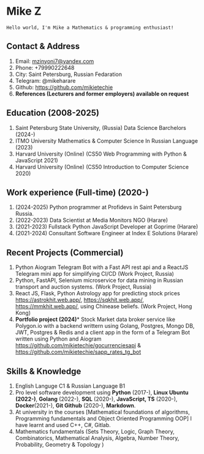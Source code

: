 # Mike Z

`Hello world, I'm Mike a Mathematics & programming enthusiast!`

## Contact & Address

1. Email: <mzinyoni7@yandex.com>
2. Phone: +79990222648
3. City: Saint Petersburg, Russian Fedaration
4. Telegram: @mikeharare
5. Github: <https://github.com/mikietechie>
6. **References (Lecturers and former employers) available on request**

## Education (2008-2025)

1. Saint Petersburg State University, (Russia) Data Science Barchelors (2024-)
2. ITMO University Mathematics & Computer Science In Russian Language (2023)
3. Harvard University (Online) (CS50 Web Programming with Python & JavaScript 2021)
4. Harvard University (Online) (CS50 Introduction to Computer Science 2020)

## Work experience (Full-time) (2020-)

1. (2024-2025) Python programmer at Profidevs in Saint Petersburg Russia.
2. (2022-2023) Data Scientist at Media Monitors NGO (Harare)
3. (2021-2023) Fullstack Python JavaScript Developer at Goprime (Harare)
4. (2021-2024) Consultant Software Engineer at Index E Solutions (Harare)

## Recent Projects (Commercial)

1. Python Aiogram Telegram Bot with a Fast API rest api and a ReactJS Telegram mini app for simplifying CI/CD (Work Project, Russia)
2. Python, FastAPI, Selenium microservice for data mining in Russian transport and auction systems. (Work Project, Russia)
3. React JS, Flask, Python Astrology app for predicting stock prices <https://astrokhit.web.app/>, <https://sqkhit.web.app/>, <https://mmkhit.web.app/>, using Chinease beliefs. (Work Project, Hong Kong)
4. **Portfolio project (2024)*** Stock Market data broker service like Polygon.io with a backend writtern using Golang, Postgres, Mongo DB, JWT, Postgres & Redis and a client app in the form of a Telegram Bot written using Python and Aiogram <https://github.com/mikietechie/gocurrenciesapi> & <https://github.com/mikietechie/sapp_rates_tg_bot>

## Skills & Knowledge

1. English Languge C1 & Russian Language B1
2. Pro level software development using **Python** (2017-), **Linux Ubuntu (2022-)**, **Golang** (2022-), **SQL** (2020-), **JavaScript, TS** (2020-), **Docker**(2021-), **Git Github** (2020-), **Markdown**.
4. At university in the courses [Mathematical foundations of algorithms, Programming fundamentals and Object Oriented Programming OOP] I have learnt and used C++, C#, Gitlab.
5. Mathematics fundamentals (Sets Theory, Logic, Graph Theory, Combinatorics, Mathematical Analysis, Algebra, Number Theory, Probability, Geometry & Topology )
<!--5. I have a good grasp of these concepts web applications architecture, version control, API documentation, message queues, caching, reverse proxies, server configuration, security, communication, sockets, stress & unit testing, SQL, No SQL, systems integration, data mining, cleaning and technical projects documentation -->
